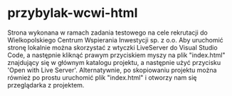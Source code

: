 # przybylak-wcwi-html

Strona wykonana w ramach zadania testowego na cele rekrutacji do Wielkopolskiego Centrum Wspierania Inwestycji sp. z o.o.
Aby uruchomić stronę lokalnie można skorzystać z wtyczki LiveServer do Visual Studio Code, a następnie kliknąć prawym przyciskiem myszy na plik "index.html" znajdujący się w głównym katalogu projektu, a następnie użyć przycisku 'Open with Live Server'. Alternatywnie, po skopiowaniu projektu można również po prostu uruchomić plik "index.html" i otworzy nam się przeglądarka z projektem.
